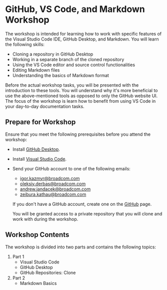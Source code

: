 # GitHub, VS Code, and Markdown Workshop

The workshop is intended for learning how to work with specific features of the Visual Studio Code IDE, GitHub Desktop, and Markdown. You will learn the following skills:

- Cloning a repository in GitHub Desktop
- Working in a separate branch of the cloned repository
- Using the VS Code editor and source control functionalities
- Editing Markdown files
- Understanding the basics of Markdown format

Before the actual workshop tasks, you will be presented with the introduction to these tools. You will understand why it's more beneficial to use the above-mentioned tools as opposed to only the GitHub website UI. The focus of the workshop is learn how to benefit from using VS Code in your day-to-day documentation tasks.

## Prepare for Workshop

Ensure that you meet the following prerequisites before you attend the workshop:

- Install [GitHub Desktop](https://desktop.github.com/).
- Install [Visual Studio Code](https://code.visualstudio.com/download).
- Send your GitHub account to one of the following emails:

    - igor.kazmyr@broadcom.com
    - oleksiy.derbas@broadcom.com
    - andrew.jandacek@broadcom.com
    - zeibura.kathau@broadcom.com

    If you don't have a GitHub account, create one on the [GitHub](https://github.com/) page.

    You will be granted access to a private repository that you will clone and work with during the workshop.

## Workshop Contents

The workshop is divided into two parts and contains the following topics:

1. Part 1
    - Visual Studio Code
    - GitHub Desktop
    - GitHub Repositories: Clone
2. Part 2
    - Markdown Basics
